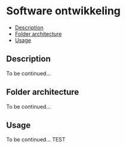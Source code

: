 # Software ontwikkeling

- [Description](#description)
- [Folder architecture](#folder-architecture)
- [Usage](#usage)

## Description

To be continued...

## Folder architecture

To be continued...

## Usage

To be continued...
TEST